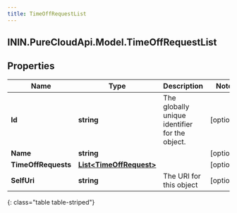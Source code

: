 ```yaml
---
title: TimeOffRequestList
---
```

## ININ.PureCloudApi.Model.TimeOffRequestList

## Properties

|Name | Type | Description | Notes|
|------------ | ------------- | ------------- | -------------|
| **Id** | **string** | The globally unique identifier for the object. | [optional] |
| **Name** | **string** |  | [optional] |
| **TimeOffRequests** | [**List&lt;TimeOffRequest&gt;**](TimeOffRequest.html) |  | [optional] |
| **SelfUri** | **string** | The URI for this object | [optional] |
{: class="table table-striped"}


